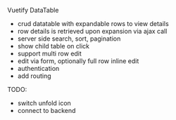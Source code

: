 Vuetify DataTable

- crud datatable with expandable rows to view details
- row details is retrieved upon expansion via ajax call
- server side search, sort, pagination
- show child table on click
- support multi row edit
- edit via form, optionally full row inline edit
- authentication
- add routing

TODO:

- switch unfold icon
- connect to backend
